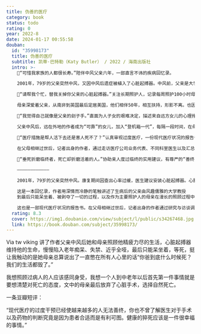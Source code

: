 ```yaml
---
title: 伪善的医疗
category: book
status: todo
rating: 0
year: 2022-8
date: 2024-01-17 00:55:58
douban:
  id: "35998173"
  title: 伪善的医疗
  subtitle: 凯蒂·巴特勒（Katy Butler） / 2022 / 海南出版社
  intro: >-
    💉“可惜我家族的人都很长寿。”陪伴中风父亲六年，一部直言不讳的疾病回忆录。

    2001年，79岁的父亲突然中风，又因中风后遗症被植入了心脏起搏器。中风前，父亲是大学教授，虽在“二战”服役时失去了左臂，依然乐观，热爱运动，注重养生，还在撰写自己研究近20年的学术著作。中风后，父亲的身体和心智急剧变化，陷入老年痴呆、失禁、近乎全哑，最后只能呆坐着，感叹“活得太久了”。

    💉“请帮我个忙，替我关掉你父亲的心脏起搏器。”关注长期照护人，记录每周照护100小时母亲的心声。

    母亲深爱着父亲，从南非到英国最后定居美国，他们相伴50年，相互扶持，形影不离。也因此，在父亲中风后，母亲拒绝了送父亲去疗养院以及请人照护的建议，每天10余小时不间断照顾父亲的饮食起居以及送医看诊，一直到她身心俱损，请求关掉自己挚爱之人的心脏起搏器，并在自己心脏出现问题后拒绝介入式治疗，选择自然逝去。

    💉“我觉得自己就像是父亲的刽子手。”直面为人子女的艰难决定，描述来自远方女儿的心理挣扎。

    父亲中风后，远在外地的作者成为“可靠”的女儿，加入“登机箱一代”，每隔一段时间，在母亲睡太少、哭个不停以及父亲病情加重时不断往返两地，帮助父母做出财务、医疗、照护决定，并随时远距离查询治疗和看护信息，通过电话、邮件及视频让父母觉得自己就在眼前。作为照顾年迈双亲的美国2400万人中的一员，像很多人一样，作者不仅要面对做出困难医疗决定的心理挣扎，还面对着时间、工作和收入上的压力。

    💉“医疗措施是帮人活下去还是害人死不了？”认真审视过度医疗，一份现代医疗状况的报告书。

    在父母相继过世后，记者出身的作者，通过走访医疗公司业务代表、不同科室医生以及汇总研究数据，追溯自20世纪50年代起美国蓬勃发展的医疗产业，分析医疗产业的基本运作模式，研究高龄患者接受介入式手术的死亡数据，并结合美国联邦医疗保险支付制度，考察医疗与科技、商业发展的关系，指出了过度医疗背后的经济诱因，带我们反思医疗的限度。

    💉“垂死折磨临终者，死亡却折磨活着的人。”协助亲人度过临终的实用建议，有尊严的“善终”才是更好的告别方式。在父母先后患病的八年间，看到父亲一次次往返于医院遭受的痛苦，见证选择自然死亡的母亲，以及对过度医疗的深入调查，让作者开始关注并了解安宁疗护与缓和医疗，并根据临终的六个阶段给出了有针对性的实用建议，既包括如何面对艰难的医疗决定、如何寻找外界帮助信息，也包括自己如何走出伤逝。

    ————————————

    2001年，79岁的父亲突然中风。康复期间因查出心率过缓，医生建议安装心脏起搏器。心脏起搏器的电池可以持续工作10年，而父亲的身体因为中风急剧退化，在失忆失能后依然靠心脏起搏器维持了数年生命。

    这是一本回忆录，作者用深情而冷静的笔触讲述了生病后的父亲由风趣儒雅的大学教授
    到最后只能呆坐着、被剥夺了一切的过程，以及作为主要照护人的母亲在漫长的照顾过程中承担的身体和心理压力。

    这也是一部现代医疗状况的报告书。在父母相继过世后，记者出身的作者通过研究与访谈调查了现代医疗技术的发展以及医疗、科技与商业之间的关系，指出了医疗的极限，揭示出过度医疗的背后诱因，并引导读者思考如何做才是对临终之人更好的照护。
  rating: 8.3
  cover: https://img1.doubanio.com/view/subject/l/public/s34267468.jpg
  link: https://book.douban.com/subject/35998173/
---
```


Via tw viking 讲了作者父亲中风后她和母亲照顾他精疲力尽的生活，心脏起搏器维持他的生命，慢慢陷入老年痴呆、失禁、近乎全哑，最后只能呆坐着，等死，挺让我触动的是她母亲总算说出了一直憋在所有人心里的话“你爸到底什么时候死？我们的生活都毁了。”

我想照顾过病人的人应该感同身受，我想一个人到中老年以后首先第一件事情就是要想清楚对死亡的态度，文中的母亲最后放弃了心脏手术，选择自然死亡。

一条豆瓣短评：

“现代医疗的过度干预已经使越来越多的人无法善终，你也不曾了解医生对于手术以及药物的判断究竟是因为患者合适而是有利可图。健康的猝死应该是一件很幸福的事情。”
